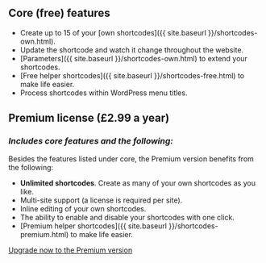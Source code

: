   
## Core (free) features

* Create up to 15 of your [own shortcodes]({{ site.baseurl }}/shortcodes-own.html).
* Update the shortcode and watch it change throughout the website.
* [Parameters]({{ site.baseurl }}/shortcodes-own.html) to extend your shortcodes.
* [Free helper shortcodes]({{ site.baseurl }}/shortcodes-free.html) to make life easier.
* Process shortcodes within WordPress menu titles.

## Premium license (£2.99 a year)
### *Includes core features and the following:*

Besides the features listed under core, the Premium version benefits from the following:  

* **Unlimited shortcodes**. Create as many of your own shortcodes as you like.
* Multi-site support (a license is required per site).
* Inline editing of your own shortcodes.
* The ability to enable and disable your shortcodes with one click.
* [Premium helper shortcodes]({{ site.baseurl }}/shortcodes-premium.html) to make life easier.

[Upgrade now to the Premium version](https://shop.yeken.uk/product/shortcode-variables/)